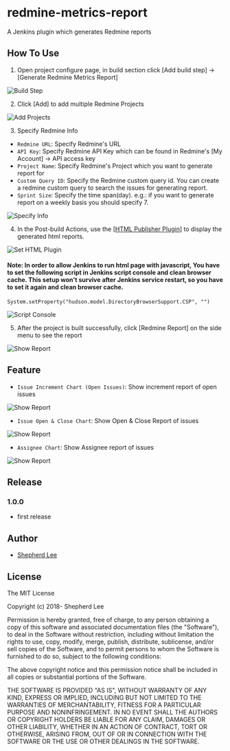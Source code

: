 # redmine-metrics-report
A Jenkins plugin which generates Redmine reports

## How To Use

1. Open project configure page, in build section click [Add build step] -> [Generate Redmine Metrics Report]

![Build Step](https://github.com/jenkinsci/redmine-metrics-report-plugin/blob/master/images/howTo1.png)

2. Click [Add] to add multiple Redmine Projects

![Add Projects](https://github.com/jenkinsci/redmine-metrics-report-plugin/blob/master/images/howTo2.png)

3. Specify Redmine Info
* `Redmine URL`: Specify Redmine's URL
* `API Key`: Specify Redmine API Key which can be found in Redmine's [My Account] -> API access key
* `Project Name`: Specify Redmine's Project which you want to generate report for
* `Custom Query ID`: Specify the Redmine custom query id. You can create a redmine custom query to search the issues for generating report.
* `Sprint Size`: Specify the time span(day). e.g.: if you want to generate report on a weekly basis you should specify 7.

![Specify Info](https://github.com/jenkinsci/redmine-metrics-report-plugin/blob/master/images/howTo3.png)

4. In the Post-build Actions, use the [[HTML Publisher Plugin]](https://plugins.jenkins.io/htmlpublisher) to display the generated html reports.

![Set HTML Plugin](https://github.com/jenkinsci/redmine-metrics-report-plugin/blob/master/images/howTo4.png)

#### Note: In order to allow Jenkins to run html page with javascript, You have to set the following script in Jenkins script console and clean browser cache. This setup won't survive after Jenkins service restart, so you have to set it again and clean browser cache.
```
System.setProperty("hudson.model.DirectoryBrowserSupport.CSP", "")
```

![Script Console](https://github.com/jenkinsci/redmine-metrics-report-plugin/blob/master/images/howTo5.png)

5. After the project is built successfully, click [Redmine Report] on the side menu to see the report

![Show Report](https://github.com/jenkinsci/redmine-metrics-report-plugin/blob/master/images/howTo6.png)

## Feature

* `Issue Increment Chart (Open Issues)`: Show increment report of open issues

![Show Report](https://github.com/jenkinsci/redmine-metrics-report-plugin/blob/master/images/what1.png)

* `Issue Open & Close Chart`: Show Open & Close Report of issues

![Show Report](https://github.com/jenkinsci/redmine-metrics-report-plugin/blob/master/images/what2.png)

* `Assignee Chart`: Show Assignee report of issues

![Show Report](https://github.com/jenkinsci/redmine-metrics-report-plugin/blob/master/images/what3.png)

## Release

### 1.0.0
* first release

## Author

* [Shepherd Lee](https://github.com/bestoak)

## License

The MIT License

Copyright (c) 2018- Shepherd Lee

Permission is hereby granted, free of charge, to any person obtaining a copy
of this software and associated documentation files (the "Software"), to deal
in the Software without restriction, including without limitation the rights
to use, copy, modify, merge, publish, distribute, sublicense, and/or sell
copies of the Software, and to permit persons to whom the Software is
furnished to do so, subject to the following conditions:

The above copyright notice and this permission notice shall be included in
all copies or substantial portions of the Software.

THE SOFTWARE IS PROVIDED "AS IS", WITHOUT WARRANTY OF ANY KIND, EXPRESS OR
IMPLIED, INCLUDING BUT NOT LIMITED TO THE WARRANTIES OF MERCHANTABILITY,
FITNESS FOR A PARTICULAR PURPOSE AND NONINFRINGEMENT. IN NO EVENT SHALL THE
AUTHORS OR COPYRIGHT HOLDERS BE LIABLE FOR ANY CLAIM, DAMAGES OR OTHER
LIABILITY, WHETHER IN AN ACTION OF CONTRACT, TORT OR OTHERWISE, ARISING FROM,
OUT OF OR IN CONNECTION WITH THE SOFTWARE OR THE USE OR OTHER DEALINGS IN
THE SOFTWARE.
